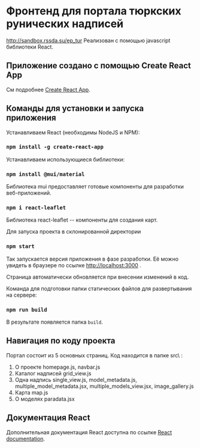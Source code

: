 # Фронтенд для портала тюркских рунических надписей

http://sandbox.rssda.su/ep_tur
Реализован с помощью javascript библиотеки React. 

## Приложение создано с помощью Create React App
См подробнее [Create React App](https://github.com/facebook/create-react-app).

## Команды для установки и запуска приложения
Устанавливаем React (необходимы NodeJS и NPM):
### `npm install -g create-react-app`
Устанавливаем использующиеся библиотеки:
### `npm install @mui/material`
Библиотека mui предоставляет готовые компоненты для разработки веб-приложений. 
### `npm i react-leaflet`
Библиотека react-leaflet -- компоненты для создания карт.

Для запуска проекта в склонированной директории 
### `npm start`

Так запускается версия приложения в фазе разработки. 
Её можно увидеть в браузере по ссылке [http://localhost:3000](http://localhost:3000) .

Страница автоматически обновляется при внесении изменений в код.

Команда для подготовки папки статических файлов для развертывания на сервере:
### `npm run build`

В результате появляется папка `build`.

## Навигация по коду проекта

Портал состоит из 5 основных страниц. Код находится в папке src\ :
1) О проекте
   homepage.js, navbar.js
3) Каталог надписей
   grid_view.js
5) Одна надпись
   single_view.js, model_metadata.js, multiple_model_metadata.jsx, multiple_models_view.jsx, image_gallery.js
6) Карта
   map.js
7) О моделях
   paradata.jsx

## Документация React
Дополнительная документация React доступна по ссылке [React documentation](https://reactjs.org/).
